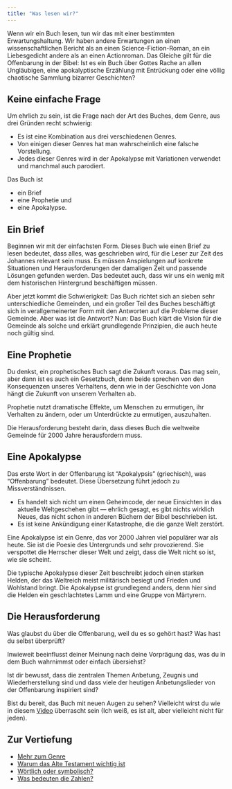 ```yaml
---
title: "Was lesen wir?"
---
```


Wenn wir ein Buch lesen, tun wir das mit einer bestimmten Erwartungshaltung. Wir haben andere Erwartungen an einen wissenschaftlichen Bericht als an einen Science-Fiction-Roman, an ein Liebesgedicht andere als an einen Actionroman. Das Gleiche gilt für die Offenbarung in der Bibel: Ist es ein Buch über Gottes Rache an allen Ungläubigen, eine apokalyptische Erzählung mit Entrückung oder eine völlig chaotische Sammlung bizarrer Geschichten?

## Keine einfache Frage

<a name="4156"></a>
Um ehrlich zu sein, ist die Frage nach der Art des Buches, dem Genre, aus drei Gründen recht schwierig:

- Es ist eine Kombination aus drei verschiedenen Genres.
- Von einigen dieser Genres hat man wahrscheinlich eine falsche Vorstellung.
- Jedes dieser Genres wird in der Apokalypse mit Variationen verwendet und manchmal auch parodiert.

Das Buch ist

- ein Brief
- eine Prophetie und
- eine Apokalypse.

## Ein Brief

<a name="9d07"></a>
Beginnen wir mit der einfachsten Form. Dieses Buch wie einen Brief zu lesen bedeutet, dass alles, was geschrieben wird, für die Leser zur Zeit des Johannes relevant sein muss. Es müssen Anspielungen auf konkrete Situationen und Herausforderungen der damaligen Zeit und passende Lösungen gefunden werden. Das bedeutet auch, dass wir uns ein wenig mit dem historischen Hintergrund beschäftigen müssen.

Aber jetzt kommt die Schwierigkeit: Das Buch richtet sich an sieben sehr unterschiedliche Gemeinden, und ein großer Teil des Buches beschäftigt sich in verallgemeinerter Form mit den Antworten auf die Probleme dieser Gemeinde. Aber was ist die Antwort? Nun: Das Buch klärt die Vision für die Gemeinde als solche und erklärt grundlegende Prinzipien, die auch heute noch gültig sind.

## Eine Prophetie

<a name="ba20"></a>
Du denkst, ein prophetisches Buch sagt die Zukunft voraus. Das mag sein, aber dann ist es auch ein Gesetzbuch, denn beide sprechen von den Konsequenzen unseres Verhaltens, denn wie in der Geschichte von Jona hängt die Zukunft von unserem Verhalten ab.

Prophetie nutzt dramatische Effekte, um Menschen zu ermutigen, ihr Verhalten zu ändern, oder um Unterdrückte zu ermutigen, auszuhalten.

Die Herausforderung besteht darin, dass dieses Buch die weltweite Gemeinde für 2000 Jahre herausfordern muss.

## Eine Apokalypse

<a name="0c7f"></a>
Das erste Wort in der Offenbarung ist “Apokalypsis” (griechisch), was “Offenbarung” bedeutet. Diese Übersetzung führt jedoch zu Missverständnissen.

- Es handelt sich nicht um einen Geheimcode, der neue Einsichten in das aktuelle Weltgeschehen gibt — ehrlich gesagt, es gibt nichts wirklich Neues, das nicht schon in anderen Büchern der Bibel beschrieben ist.
- Es ist keine Ankündigung einer Katastrophe, die die ganze Welt zerstört.

Eine Apokalypse ist ein Genre, das vor 2000 Jahren viel populärer war als heute. Sie ist die Poesie des Untergrunds und sehr provozierend. Sie verspottet die Herrscher dieser Welt und zeigt, dass die Welt nicht so ist, wie sie scheint.

Die typische Apokalypse dieser Zeit beschreibt jedoch einen starken Helden, der das Weltreich meist militärisch besiegt und Frieden und Wohlstand bringt. Die Apokalypse ist grundlegend anders, denn hier sind die Helden ein geschlachtetes Lamm und eine Gruppe von Märtyrern.

## Die Herausforderung

<a name="7afd"></a>
Was glaubst du über die Offenbarung, weil du es so gehört hast? Was hast du selbst überprüft?

Inwieweit beeinflusst deiner Meinung nach deine Vorprägung das, was du in dem Buch wahrnimmst oder einfach übersiehst?

Ist dir bewusst, dass die zentralen Themen Anbetung, Zeugnis und Wiederherstellung sind und dass viele der heutigen Anbetungslieder von der Offenbarung inspiriert sind?

Bist du bereit, das Buch mit neuen Augen zu sehen? Vielleicht wirst du wie in diesem [Video](https://www.youtube.com/watch?v=KB_lTKZm1Ts&amp;pp=ygUTYXdhcmVuZXNzIHRlc3QgYmVhcg%3D%3D) überrascht sein (Ich weiß, es ist alt, aber vielleicht nicht für jeden).

## Zur Vertiefung

<a name="6869"></a>
- [Mehr zum Genre](../../../../background/literature/expl/the-book-of-revelation-how-to-read-it)
- [Warum das Alte Testament wichtig ist](../../../../background/literature/expl/full-of-biblical-references)
- [Wörtlich oder symbolisch?](../../../../background/literature/expl/literally-or-symbolic)
- [Was bedeuten die Zahlen?](../../../../background/structure/expl/the-use-of-numbers-in-the-book-of-revelation)

